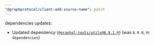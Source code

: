 ```yaml
---
"@graphprotocol/client-add-source-name": patch
---
```


dependencies updates: 

- Updated dependency ([`@graphql-tools/utils@8.9.1` ↗︎](https://www.npmjs.com/package/@graphql-tools/utils/v/8.9.1)) (was `8.9.0`, in `dependencies`)
